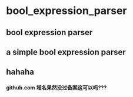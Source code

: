 # bool_expression_parser
## bool expression parser
## a simple bool expression parser
## hahaha

#### github.com 域名果然没过备案这可以吗???
